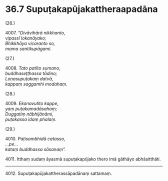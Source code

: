 # 36.7 Supuṭakapūjakattheraapadāna

(26.)

4007\. _“Divāvihārā nikkhanto,_  
_vipassī lokanāyako;_  
_Bhikkhāya vicaranto so,_  
_mama santikupāgami._  

(27.)

4008\. _Tato patīto sumano,_  
_buddhaseṭṭhassa tādino;_  
_Loṇasupuṭakaṃ datvā,_  
_kappaṃ saggamhi modahaṃ._  

(28.)

4009\. _Ekanavutito kappe,_  
_yaṃ puṭakamadāsahaṃ;_  
_Duggatiṃ nābhijānāmi,_  
_puṭakassa idaṃ phalaṃ._  

(29.)

4010\. _Paṭisambhidā catasso,_  
_…pe…_  
_kataṃ buddhassa sāsanaṃ”._  

4011\. Itthaṃ sudaṃ āyasmā supuṭakapūjako thero imā gāthāyo abhāsitthāti.

---

4012\. Supuṭakapūjakattherassāpadānaṃ sattamaṃ.

